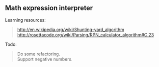 ## Math expression interpreter ##

Learning resources:<br>
>http://en.wikipedia.org/wiki/Shunting-yard_algorithm
>http://rosettacode.org/wiki/Parsing/RPN_calculator_algorithm#C.23

Todo:<br>
>Do some refactoring.<br>
>Support negative numbers.<br>

